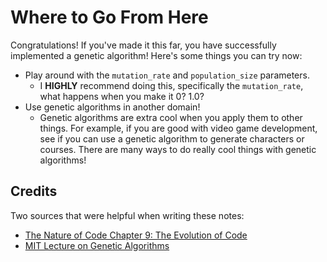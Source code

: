 # Where to Go From Here

Congratulations! If you've made it this far, you have successfully implemented a genetic algorithm! Here's some things you can try now:

* Play around with the ```mutation_rate``` and ```population_size``` parameters.
  * I **HIGHLY** recommend doing this, specifically the ```mutation_rate```, what happens when you make it 0? 1.0?
* Use genetic algorithms in another domain!
  * Genetic algorithms are extra cool when you apply them to other things. For example, if you are good with video game development, see if you can use a genetic algorithm to generate characters or courses. There are many ways to do really cool things with genetic algorithms!

## Credits

Two sources that were helpful when writing these notes:
* [The Nature of Code Chapter 9: The Evolution of Code](http://natureofcode.com/book/chapter-9-the-evolution-of-code/)
* [MIT Lecture on Genetic Algorithms](https://ocw.mit.edu/courses/electrical-engineering-and-computer-science/6-034-artificial-intelligence-fall-2010/lecture-videos/lecture-13-learning-genetic-algorithms/)
